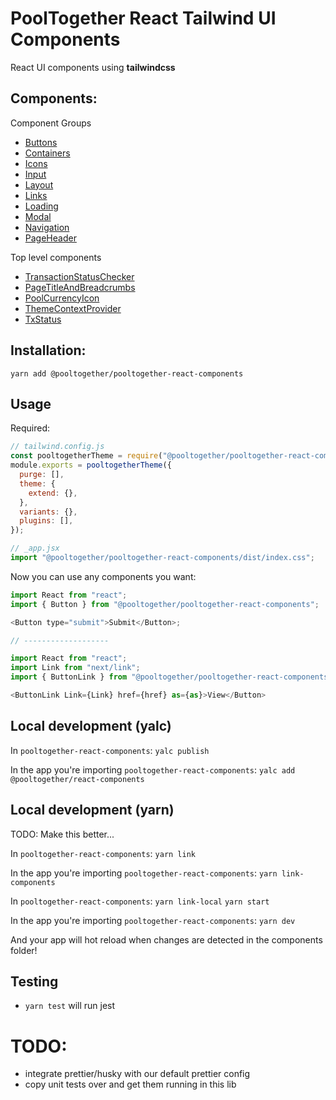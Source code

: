 # PoolTogether React Tailwind UI Components

React UI components using **tailwindcss**

## Components:

Component Groups
- [Buttons](https://github.com/pooltogether/pooltogether-react-components/tree/main/lib/components/Buttons)
- [Containers](https://github.com/pooltogether/pooltogether-react-components/tree/main/lib/components/Containers)
- [Icons](https://github.com/pooltogether/pooltogether-react-components/tree/main/lib/components/Icons)
- [Input](https://github.com/pooltogether/pooltogether-react-components/tree/main/lib/components/Input)
- [Layout](https://github.com/pooltogether/pooltogether-react-components/tree/main/lib/components/Layout)
- [Links](https://github.com/pooltogether/pooltogether-react-components/tree/main/lib/components/Links)
- [Loading](https://github.com/pooltogether/pooltogether-react-components/tree/main/lib/components/Loading)
- [Modal](https://github.com/pooltogether/pooltogether-react-components/tree/main/lib/components/Modal)
- [Navigation](https://github.com/pooltogether/pooltogether-react-components/tree/main/lib/components/Navigation)
- [PageHeader](https://github.com/pooltogether/pooltogether-react-components/tree/main/lib/components/PageHeader)

Top level components
- [TransactionStatusChecker](https://github.com/pooltogether/pooltogether-react-components/tree/main/lib/components/TransactionStatusChecker)
- [PageTitleAndBreadcrumbs](https://github.com/pooltogether/pooltogether-react-components/tree/main/lib/components/PageTitleAndBreadcrumbs.jsx)
- [PoolCurrencyIcon](https://github.com/pooltogether/pooltogether-react-components/tree/main/lib/components/PoolCurrencyIcon.jsx)
- [ThemeContextProvider](https://github.com/pooltogether/pooltogether-react-components/tree/main/lib/components/ThemeContextProvider.jsx)
- [TxStatus](https://github.com/pooltogether/pooltogether-react-components/tree/main/lib/components/TxStatus.jsx)


## Installation:

`yarn add @pooltogether/pooltogether-react-components`

## Usage

Required:

```js
// tailwind.config.js
const pooltogetherTheme = require("@pooltogether/pooltogether-react-components");
module.exports = pooltogetherTheme({
  purge: [],
  theme: {
    extend: {},
  },
  variants: {},
  plugins: [],
});
```

```js
// _app.jsx
import "@pooltogether/pooltogether-react-components/dist/index.css";
```

Now you can use any components you want:

```js
import React from "react";
import { Button } from "@pooltogether/pooltogether-react-components";

<Button type="submit">Submit</Button>;

// -------------------

import React from "react";
import Link from "next/link";
import { ButtonLink } from "@pooltogether/pooltogether-react-components";

<ButtonLink Link={Link} href={href} as={as}>View</Button>
```

## Local development (yalc)

In `pooltogether-react-components`:
`yalc publish`

In the app you're importing `pooltogether-react-components`:
`yalc add @pooltogether/react-components`


## Local development (yarn)

TODO: Make this better...

In `pooltogether-react-components`:
`yarn link`

In the app you're importing `pooltogether-react-components`:
`yarn link-components`

In `pooltogether-react-components`:
`yarn link-local`
`yarn start`

In the app you're importing `pooltogether-react-components`:
`yarn dev`

And your app will hot reload when changes are detected in the components folder!

## Testing

- `yarn test` will run jest

# TODO:

- integrate prettier/husky with our default prettier config
- copy unit tests over and get them running in this lib
